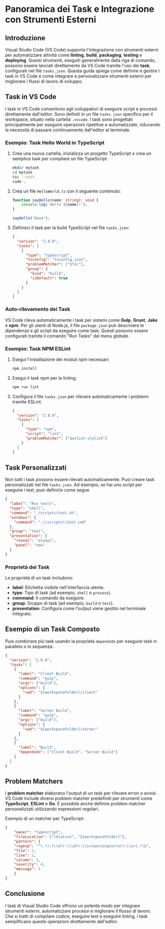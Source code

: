 # Panoramica dei Task e Integrazione con Strumenti Esterni

## Introduzione

Visual Studio Code (VS Code) supporta l'integrazione con strumenti esterni per automatizzare attività come **linting**, **build**, **packaging**, **testing** e **deploying**. Questi strumenti, eseguiti generalmente dalla riga di comando, possono essere lanciati direttamente da VS Code tramite l'uso dei **task**, configurati nel file `tasks.json`. Questa guida spiega come definire e gestire i task in VS Code e come integrare e personalizzare strumenti esterni per migliorare i flussi di lavoro di sviluppo.

## Task in VS Code

I task in VS Code consentono agli sviluppatori di eseguire script e processi direttamente dall'editor. Sono definiti in un file `tasks.json` specifico per il workspace, situato nella cartella `.vscode`. I task sono progettati principalmente per eseguire operazioni ripetitive e automatizzate, riducendo la necessità di passare continuamente dall'editor al terminale.

### Esempio: Task Hello World in TypeScript

1. Crea una nuova cartella, inizializza un progetto TypeScript e crea un semplice task per compilare un file TypeScript.

    ```bash
    mkdir mytask
    cd mytask
    tsc --init
    code .
    ```

2. Crea un file `HelloWorld.ts` con il seguente contenuto:

    ```typescript
    function sayHello(name: string): void {
        console.log(`Hello ${name}!`);
    }

    sayHello('Dave');
    ```

3. Definisci il task per la build TypeScript nel file `tasks.json`:

    ```json
    {
      "version": "2.0.0",
      "tasks": [
        {
          "type": "typescript",
          "tsconfig": "tsconfig.json",
          "problemMatcher": ["$tsc"],
          "group": {
            "kind": "build",
            "isDefault": true
          }
        }
      ]
    }
    ```

### Auto-rilevamento dei Task

VS Code rileva automaticamente i task per sistemi come **Gulp**, **Grunt**, **Jake** e **npm**. Per gli utenti di Node.js, il file `package.json` può descrivere le dipendenze e gli script da eseguire come task. Questi possono essere configurati tramite il comando "Run Tasks" dal menu globale.

### Esempio: Task NPM ESLint

1. Esegui l'installazione dei moduli npm necessari:
    ```bash
    npm install
    ```

2. Esegui il task npm per la linting:

    ```bash
    npm run lint
    ```

3. Configura il file `tasks.json` per rilevare automaticamente i problemi tramite ESLint:

    ```json
    {
      "version": "2.0.0",
      "tasks": [
        {
          "type": "npm",
          "script": "lint",
          "problemMatcher": ["$eslint-stylish"]
        }
      ]
    }
    ```

## Task Personalizzati

Non tutti i task possono essere rilevati automaticamente. Puoi creare task personalizzati nel file `tasks.json`. Ad esempio, se hai uno script per eseguire i test, puoi definirlo come segue

``` json
{
  "label": "Run tests",
  "type": "shell",
  "command": "./scripts/test.sh",
  "windows": {
    "command": ".\\scripts\\test.cmd"
  },
  "group": "test",
  "presentation": {
    "reveal": "always",
    "panel": "new"
  }
}
```

### Proprietà dei Task

Le proprietà di un task includono:

- **label**: Etichetta visibile nell'interfaccia utente.
- **type**: Tipo di task (ad esempio, `shell` o `process`).
- **command**: Il comando da eseguire.
- **group**: Gruppo di task (ad esempio, `build` o `test`).
- **presentation**: Configura come l'output viene gestito nel terminale integrato.

## Esempio di un Task Composto

Puoi combinare più task usando la proprietà `dependsOn` per eseguire task in parallelo o in sequenza:

```json
{
  "version": "2.0.0",
  "tasks": [
    {
      "label": "Client Build",
      "command": "gulp",
      "args": ["build"],
      "options": {
        "cwd": "${workspaceFolder}/client"
      }
    },
    {
      "label": "Server Build",
      "command": "gulp",
      "args": ["build"],
      "options": {
        "cwd": "${workspaceFolder}/server"
      }
    },
    {
      "label": "Build",
      "dependsOn": ["Client Build", "Server Build"]
    }
  ]
}
```

## Problem Matchers

I **problem matcher** elaborano l'output di un task per rilevare errori o avvisi. VS Code include diversi problem matcher predefiniti per strumenti come **TypeScript**, **ESLint** e **Go**. È possibile anche definire problem matcher personalizzati utilizzando espressioni regolari.

Esempio di un matcher per TypeScript:

```json
{
    "owner": "typescript",
    "fileLocation": ["relative", "${workspaceFolder}"],
    "pattern": {
    "regexp": "^(.*):(\\d+):(\\d+):\\s+(warning|error):\\s+(.*)$",
    "file": 1,
    "line": 2,
    "column": 3,
    "severity": 4,
    "message": 5
    }
}
```

## Conclusione

I task di Visual Studio Code offrono un potente modo per integrare strumenti esterni, automatizzare processi e migliorare il flusso di lavoro. Che si tratti di compilare codice, eseguire test o eseguire linting, i task semplificano queste operazioni direttamente dall'editor.